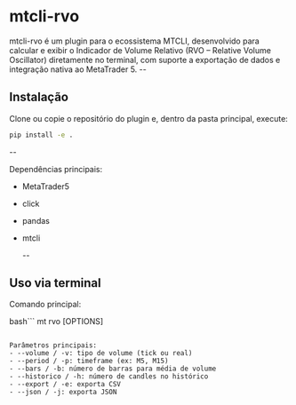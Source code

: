 # mtcli-rvo
  
mtcli-rvo é um plugin para o ecossistema MTCLI, desenvolvido para calcular e exibir o Indicador de Volume Relativo (RVO – Relative Volume Oscillator) diretamente no terminal, com suporte a exportação de dados e integração nativa ao MetaTrader 5.
     --
     
Instalação
----------
  
Clone ou copie o repositório do plugin e, dentro da pasta principal, execute:
  
```bash
pip install -e .
```
  
--
    
Dependências principais:
  - MetaTrader5
- click
- pandas
- mtcli
  
  --
    
Uso via terminal
----------------
  
Comando principal:

bash```
mt rvo [OPTIONS]
```
  
Parâmetros principais:
- --volume / -v: tipo de volume (tick ou real)
- --period / -p: timeframe (ex: M5, M15)
- --bars / -b: número de barras para média de volume
- --historico / -h: número de candles no histórico
- --export / -e: exporta CSV
- --json / -j: exporta JSON
  
  
